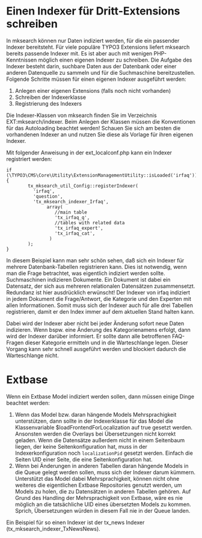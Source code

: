 Einen Indexer für Dritt-Extensions schreiben
============================================

In mksearch können nur Daten indiziert werden, für die ein passender Indexer bereitsteht. Für viele populäre TYPO3 Extensions liefert mksearch bereits passende Indexer mit. Es ist aber auch mit wenigen PHP-Kenntnissen möglich einen eigenen Indexer zu schreiben. Die Aufgabe des Indexer besteht darin, suchbare Daten aus der Datenbank oder einer anderen Datenquelle zu sammeln und für die Suchmaschine bereitzustellen. Folgende Schritte müssen für einen eigenen Indexer ausgeführt werden:

1.  Anlegen einer eigenen Extensions (falls noch nicht vorhanden)
2.  Schreiben der Indexerklasse
3.  Registrierung des Indexers

Die Indexer-Klassen von mksearch finden Sie im Verzeichnis EXT:mksearch/indexer. Beim Anlegen der Klassen müssen die Konventionen für das Autoloading beachtet werden! Schauen Sie sich am besten die vorhandenen Indexer an und nutzen Sie diese als Vorlage für ihren eigenen Indexer.

Mit folgender Anweisung in der ext\_localconf.php kann ein Indexer registriert werden:

    if (\TYPO3\CMS\Core\Utility\ExtensionManagementUtility::isLoaded('irfaq')) {
            tx_mksearch_util_Config::registerIndexer(
              'irfaq',
              'question',
              'tx_mksearch_indexer_Irfaq',
                   array(
                      //main table
                      'tx_irfaq_q',
                      //tables with related data
                      'tx_irfaq_expert',
                      'tx_irfaq_cat',
                    )
            );
    }

In diesem Beispiel kann man sehr schön sehen, daß sich ein Indexer für mehrere Datenbank-Tabellen registrieren kann. Dies ist notwendig, wenn man die Frage betrachtet, was eigentlich indiziert werden sollte. Suchmaschinen indizieren Dokumente. Ein Dokument ist dabei ein Datensatz, der sich aus mehreren relationalen Datensätzen zusammensetzt. Redundanz ist hier ausdrücklich erwünscht! Der Indexer von irfaq indiziert in jedem Dokument die Frage/Antwort, die Kategorie und den Experten mit allen Informationen. Somit muss sich der Indexer auch für alle drei Tabellen registrieren, damit er den Index immer auf dem aktuellen Stand halten kann.

Dabei wird der Indexer aber nicht bei jeder Änderung sofort neue Daten indizieren. Wenn bspw. eine Änderung des Kategorienamens erfolgt, dann wird der Indexer darüber informiert. Er sollte dann alle betroffenen FAQ-Fragen dieser Kategorie ermitteln und in die Warteschlange legen. Dieser Vorgang kann sehr schnell ausgeführt werden und blockiert dadurch die Warteschlange nicht.

# Extbase
Wenn ein Extbase Model indiziert werden sollen, dann müssen einige Dinge beachtet werden:

1.  Wenn das Model bzw. daran hängende Models Mehrsprachigkeit unterstützen, dann sollte in der Indexerklasse für das Model die Klassenvariable $loadFrontendForLocalization auf true gesetzt werden. Ansonsten werden die Overlays bei Übersetzungen nicht korrekt geladen. Wenn die Datensätze außerdem nicht in einem Seitenbaum liegen, der keine Seitenkonfiguration hat, muss in der Indexerkonfiguration noch ``localizationPid`` gesetzt werden. Einfach die Seiten UID einer Seite, die eine Seitenkonfiguration hat.
2.  Wenn bei Änderungen in anderen Tabellen daran hängende Models in die Queue gelegt werden sollen, muss sich der Indexer darum kümmern. Unterstützt das Model dabei Mehrsprachigkeit, können nicht ohne weiteres die eigentlichen Extbase Repositories genutzt werden, um Models zu holen, die zu Datensätzen in anderen Tabellen gehören. Auf Grund des Handling der Mehrsprachigkeit von Extbase, wäre es nie möglich an die tatsächliche UID eines übersetzten Models zu kommen. Sprich, Übersetzungen würden in diesem Fall nie in der Queue landen.

Ein Beispiel für so einen Indexer ist der tx_news Indexer (tx_mksearch_indexer_TxNewsNews).
